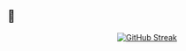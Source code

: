 ## 👋

<div style="text-align: center;">
    <a href="https://git.io/streak-stats">
        <img src="https://github-readme-streak-stats.herokuapp.com?user=sslicerr&theme=github-dark-dimmed" alt="GitHub Streak">
    </a>
</div>
